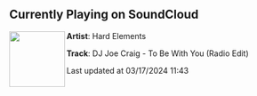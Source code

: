 ## Currently Playing on SoundCloud

[<img align="left" width="100" src="https://i1.sndcdn.com/artworks-MhodMwR7FOKF-0-t500x500.jpg">](https://soundcloud.com/hardelements/dj-joe-craig-to-be-with-you?in=saxurn/sets/w-stream)

**Artist**: Hard Elements 

**Track**: DJ Joe Craig - To Be With You (Radio Edit)

Last updated at 03/17/2024 11:43

